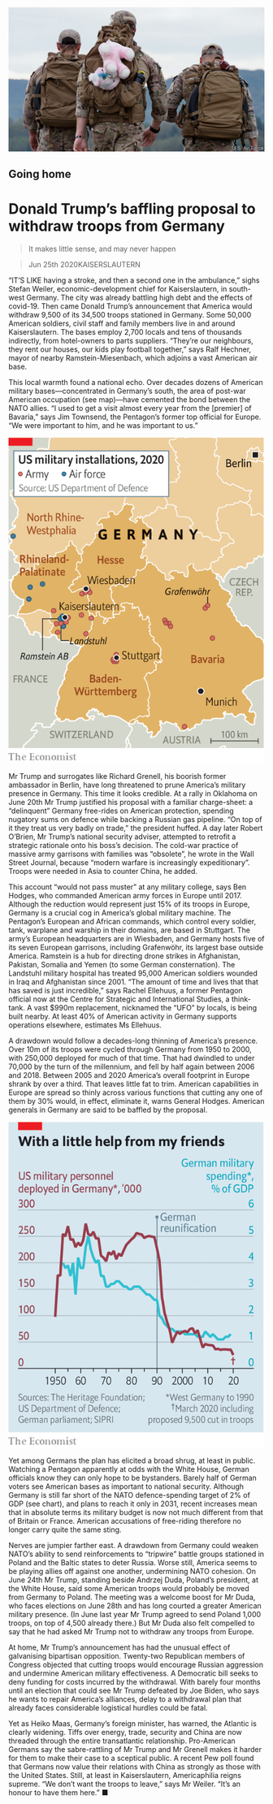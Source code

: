 ![](./images/20200627_EUP002_0.jpg)

## Going home

# Donald Trump’s baffling proposal to withdraw troops from Germany

> It makes little sense, and may never happen

> Jun 25th 2020KAISERSLAUTERN

“IT’S LIKE having a stroke, and then a second one in the ambulance,” sighs Stefan Weiler, economic-development chief for Kaiserslautern, in south-west Germany. The city was already battling high debt and the effects of covid-19. Then came Donald Trump’s announcement that America would withdraw 9,500 of its 34,500 troops stationed in Germany. Some 50,000 American soldiers, civil staff and family members live in and around Kaiserslautern. The bases employ 2,700 locals and tens of thousands indirectly, from hotel-owners to parts suppliers. “They’re our neighbours, they rent our houses, our kids play football together,” says Ralf Hechner, mayor of nearby Ramstein-Miesenbach, which adjoins a vast American air base.

This local warmth found a national echo. Over decades dozens of American military bases—concentrated in Germany’s south, the area of post-war American occupation (see map)—have cemented the bond between the NATO allies. “I used to get a visit almost every year from the [premier] of Bavaria,” says Jim Townsend, the Pentagon’s former top official for Europe. “We were important to him, and he was important to us.”

![](./images/20200627_EUM903.png)

Mr Trump and surrogates like Richard Grenell, his boorish former ambassador in Berlin, have long threatened to prune America’s military presence in Germany. This time it looks credible. At a rally in Oklahoma on June 20th Mr Trump justified his proposal with a familiar charge-sheet: a “delinquent” Germany free-rides on American protection, spending nugatory sums on defence while backing a Russian gas pipeline. “On top of it they treat us very badly on trade,” the president huffed. A day later Robert O’Brien, Mr Trump’s national security adviser, attempted to retrofit a strategic rationale onto his boss’s decision. The cold-war practice of massive army garrisons with families was “obsolete”, he wrote in the Wall Street Journal, because “modern warfare is increasingly expeditionary”. Troops were needed in Asia to counter China, he added.

This account “would not pass muster” at any military college, says Ben Hodges, who commanded American army forces in Europe until 2017. Although the reduction would represent just 15% of its troops in Europe, Germany is a crucial cog in America’s global military machine. The Pentagon’s European and African commands, which control every soldier, tank, warplane and warship in their domains, are based in Stuttgart. The army’s European headquarters are in Wiesbaden, and Germany hosts five of its seven European garrisons, including Grafenwöhr, its largest base outside America. Ramstein is a hub for directing drone strikes in Afghanistan, Pakistan, Somalia and Yemen (to some German consternation). The Landstuhl military hospital has treated 95,000 American soldiers wounded in Iraq and Afghanistan since 2001. “The amount of time and lives that that has saved is just incredible,” says Rachel Ellehuus, a former Pentagon official now at the Centre for Strategic and International Studies, a think-tank. A vast $990m replacement, nicknamed the “UFO” by locals, is being built nearby. At least 40% of American activity in Germany supports operations elsewhere, estimates Ms Ellehuus.

A drawdown would follow a decades-long thinning of America’s presence. Over 10m of its troops were cycled through Germany from 1950 to 2000, with 250,000 deployed for much of that time. That had dwindled to under 70,000 by the turn of the millennium, and fell by half again between 2006 and 2018. Between 2005 and 2020 America’s overall footprint in Europe shrank by over a third. That leaves little fat to trim. American capabilities in Europe are spread so thinly across various functions that cutting any one of them by 30% would, in effect, eliminate it, warns General Hodges. American generals in Germany are said to be baffled by the proposal.

![](./images/20200627_EUC201.png)

Yet among Germans the plan has elicited a broad shrug, at least in public. Watching a Pentagon apparently at odds with the White House, German officials know they can only hope to be bystanders. Barely half of German voters see American bases as important to national security. Although Germany is still far short of the NATO defence-spending target of 2% of GDP (see chart), and plans to reach it only in 2031, recent increases mean that in absolute terms its military budget is now not much different from that of Britain or France. American accusations of free-riding therefore no longer carry quite the same sting.

Nerves are jumpier farther east. A drawdown from Germany could weaken NATO’s ability to send reinforcements to “tripwire” battle groups stationed in Poland and the Baltic states to deter Russia. Worse still, America seems to be playing allies off against one another, undermining NATO cohesion. On June 24th Mr Trump, standing beside Andrzej Duda, Poland’s president, at the White House, said some American troops would probably be moved from Germany to Poland. The meeting was a welcome boost for Mr Duda, who faces elections on June 28th and has long courted a greater American military presence. (In June last year Mr Trump agreed to send Poland 1,000 troops, on top of 4,500 already there.) But Mr Duda also felt compelled to say that he had asked Mr Trump not to withdraw any troops from Europe.

At home, Mr Trump’s announcement has had the unusual effect of galvanising bipartisan opposition. Twenty-two Republican members of Congress objected that cutting troops would encourage Russian aggression and undermine American military effectiveness. A Democratic bill seeks to deny funding for costs incurred by the withdrawal. With barely four months until an election that could see Mr Trump defeated by Joe Biden, who says he wants to repair America’s alliances, delay to a withdrawal plan that already faces considerable logistical hurdles could be fatal.

Yet as Heiko Maas, Germany’s foreign minister, has warned, the Atlantic is clearly widening. Tiffs over energy, trade, security and China are now threaded through the entire transatlantic relationship. Pro-American Germans say the sabre-rattling of Mr Trump and Mr Grenell makes it harder for them to make their case to a sceptical public. A recent Pew poll found that Germans now value their relations with China as strongly as those with the United States. Still, at least in Kaiserslautern, Americaphilia reigns supreme. “We don’t want the troops to leave,” says Mr Weiler. “It’s an honour to have them here.” ■